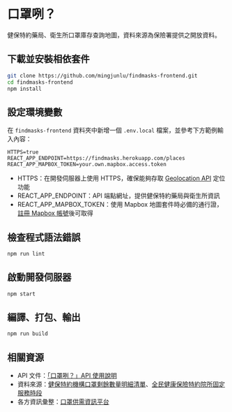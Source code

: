 # 口罩咧？
健保特約藥局、衛生所口罩庫存查詢地圖，資料來源為保險署提供之開放資料。

## 下載並安裝相依套件
```bash
git clone https://github.com/mingjunlu/findmasks-frontend.git
cd findmasks-frontend
npm install
```

## 設定環境變數
在 `findmasks-frontend` 資料夾中新增一個 `.env.local` 檔案，並參考下方範例輸入內容：
```
HTTPS=true
REACT_APP_ENDPOINT=https://findmasks.herokuapp.com/places
REACT_APP_MAPBOX_TOKEN=your.own.mapbox.access.token
```
* HTTPS：在開發伺服器上使用 HTTPS，確保能夠存取 [Geolocation API](https://developer.mozilla.org/en-US/docs/Web/API/Geolocation_API) 定位功能
* REACT_APP_ENDPOINT：API 端點網址，提供健保特約藥局與衛生所資訊
* REACT_APP_MAPBOX_TOKEN：使用 Mapbox 地圖套件時必備的通行證，[註冊 Mapbox 帳號](https://www.mapbox.com/signup)後可取得

## 檢查程式語法錯誤
```bash
npm run lint
```

## 啟動開發伺服器
```bash
npm start
```

## 編譯、打包、輸出
```bash
npm run build
```

## 相關資源
* API 文件：[「口罩咧？」API 使用說明](https://hackmd.io/@mingjunlu/findmasks-api-docs)
* 資料來源：[健保特約機構口罩剩餘數量明細清單](https://data.nhi.gov.tw/Datasets/DatasetDetail.aspx?id=656)、[全民健康保險特約院所固定服務時段](https://data.nhi.gov.tw/Datasets/DatasetDetail.aspx?id=441)
* 各方資訊彙整：[口罩供需資訊平台](https://g0v.hackmd.io/gGrOI4_aTsmpoMfLP1OU4A)
